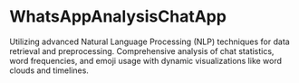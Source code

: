# WhatsAppAnalysisChatApp
Utilizing advanced Natural Language Processing (NLP) techniques for data retrieval and preprocessing. Comprehensive analysis of chat statistics, word frequencies, and emoji usage with dynamic visualizations like word clouds and timelines.
